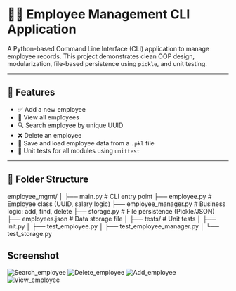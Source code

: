 # 🧑‍💼 Employee Management CLI Application

A Python-based Command Line Interface (CLI) application to manage employee records. This project demonstrates clean OOP design, modularization, file-based persistence using `pickle`, and unit testing.

---

## 📌 Features

- ✅ Add a new employee
- 👀 View all employees
- 🔍 Search employee by unique UUID
- ❌ Delete an employee
- 💾 Save and load employee data from a `.pkl` file
- 🧪 Unit tests for all modules using `unittest`

---

## 🧱 Folder Structure

employee_mgmt/ │ ├── main.py # CLI entry point ├── employee.py # Employee class (UUID, salary logic) ├── employee_manager.py # Business logic: add, find, delete ├── storage.py # File persistence (Pickle/JSON) ├── employees.json # Data storage file │ ├── tests/ # Unit tests │ ├── init.py │ ├── test_employee.py │ ├── test_employee_manager.py │ └── test_storage.py

## Screenshot

![Search_employee](https://github.com/user-attachments/assets/6866c2c2-195c-453a-b488-7eec4909842c)
![Delete_employee](https://github.com/user-attachments/assets/ac6e8052-ed60-49fd-88f6-50a7b53ec0e8)
![Add_employee](https://github.com/user-attachments/assets/dc9f853c-fe6f-4435-8c67-b11e49345303)
![View_employee](https://github.com/user-attachments/assets/29119890-0d63-44b0-9461-4d1a1fbc4aa5)



